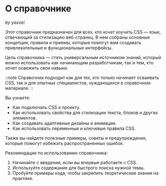 # О справочнике

_by yaxxei_

Этот справочник предназначен для всех, кто хочет изучить CSS — язык, отвечающий за стилизацию веб-страниц. В нем собраны основные концепции, правила и приемы, которые помогут вам создавать привлекательные и функциональные интерфейсы.

Цель справочника — стать универсальным источником знаний, который можно использовать как начинающим разработчикам, так и тем, кто хочет освежить свои навыки.

::note
Справочник подходит как для тех, кто только начинает осваивать CSS, так и для опытных специалистов, нуждающихся в справочном материале.
::

Вы узнаете:

- Как подключать CSS к проекту.
- Как использовать свойства для стилизации текста, блоков и других элементов.
- Как создавать адаптивные дизайны и анимации.
- Как использовать переменные и ключевые правила CSS.

Также вы найдете полезные примеры, советы и предупреждения, которые помогут избежать распространенных ошибок.

Рекомендации по использованию справочника:

1. Начинайте с введения, если вы впервые работаете с CSS.
2. Используйте содержание для быстрого поиска нужной темы.
3. Пробуйте примеры кода, чтобы закрепить теоретические знания на практике.
